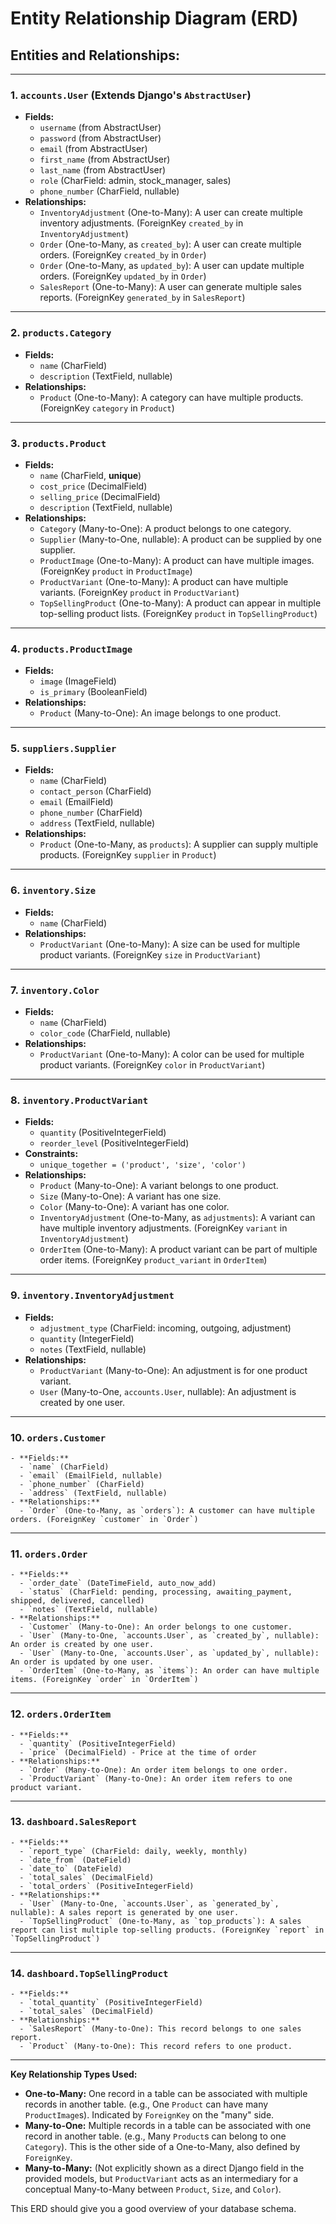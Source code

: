 # Entity Relationship Diagram (ERD)

## Entities and Relationships:

---

### 1. `accounts.User` (Extends Django's `AbstractUser`)
   - **Fields:**
     - `username` (from AbstractUser)
     - `password` (from AbstractUser)
     - `email` (from AbstractUser)
     - `first_name` (from AbstractUser)
     - `last_name` (from AbstractUser)
     - `role` (CharField: admin, stock_manager, sales)
     - `phone_number` (CharField, nullable)
   - **Relationships:**
     - `InventoryAdjustment` (One-to-Many): A user can create multiple inventory adjustments. (ForeignKey `created_by` in `InventoryAdjustment`)
     - `Order` (One-to-Many, as `created_by`): A user can create multiple orders. (ForeignKey `created_by` in `Order`)
     - `Order` (One-to-Many, as `updated_by`): A user can update multiple orders. (ForeignKey `updated_by` in `Order`)
     - `SalesReport` (One-to-Many): A user can generate multiple sales reports. (ForeignKey `generated_by` in `SalesReport`)

---

### 2. `products.Category`
   - **Fields:**
     - `name` (CharField)
     - `description` (TextField, nullable)
   - **Relationships:**
     - `Product` (One-to-Many): A category can have multiple products. (ForeignKey `category` in `Product`)

---

### 3. `products.Product`
   - **Fields:**
     - `name` (CharField, **unique**)
     - `cost_price` (DecimalField)
     - `selling_price` (DecimalField)
     - `description` (TextField, nullable)
   - **Relationships:**
     - `Category` (Many-to-One): A product belongs to one category.
     - `Supplier` (Many-to-One, nullable): A product can be supplied by one supplier.
     - `ProductImage` (One-to-Many): A product can have multiple images. (ForeignKey `product` in `ProductImage`)
     - `ProductVariant` (One-to-Many): A product can have multiple variants. (ForeignKey `product` in `ProductVariant`)
     - `TopSellingProduct` (One-to-Many): A product can appear in multiple top-selling product lists. (ForeignKey `product` in `TopSellingProduct`)

---

### 4. `products.ProductImage`
   - **Fields:**
     - `image` (ImageField)
     - `is_primary` (BooleanField)
   - **Relationships:**
     - `Product` (Many-to-One): An image belongs to one product.

---

### 5. `suppliers.Supplier`
   - **Fields:**
     - `name` (CharField)
     - `contact_person` (CharField)
     - `email` (EmailField)
     - `phone_number` (CharField)
     - `address` (TextField, nullable)
   - **Relationships:**
     - `Product` (One-to-Many, as `products`): A supplier can supply multiple products. (ForeignKey `supplier` in `Product`)

---

### 6. `inventory.Size`
   - **Fields:**
     - `name` (CharField)
   - **Relationships:**
     - `ProductVariant` (One-to-Many): A size can be used for multiple product variants. (ForeignKey `size` in `ProductVariant`)

---

### 7. `inventory.Color`
   - **Fields:**
     - `name` (CharField)
     - `color_code` (CharField, nullable)
   - **Relationships:**
     - `ProductVariant` (One-to-Many): A color can be used for multiple product variants. (ForeignKey `color` in `ProductVariant`)

---

### 8. `inventory.ProductVariant`
   - **Fields:**
     - `quantity` (PositiveIntegerField)
     - `reorder_level` (PositiveIntegerField)
   - **Constraints:**
     - `unique_together = ('product', 'size', 'color')`
   - **Relationships:**
     - `Product` (Many-to-One): A variant belongs to one product.
     - `Size` (Many-to-One): A variant has one size.
     - `Color` (Many-to-One): A variant has one color.
     - `InventoryAdjustment` (One-to-Many, as `adjustments`): A variant can have multiple inventory adjustments. (ForeignKey `variant` in `InventoryAdjustment`)
     - `OrderItem` (One-to-Many): A product variant can be part of multiple order items. (ForeignKey `product_variant` in `OrderItem`)

---

### 9. `inventory.InventoryAdjustment`
   - **Fields:**
     - `adjustment_type` (CharField: incoming, outgoing, adjustment)
     - `quantity` (IntegerField)
     - `notes` (TextField, nullable)
   - **Relationships:**
     - `ProductVariant` (Many-to-One): An adjustment is for one product variant.
     - `User` (Many-to-One, `accounts.User`, nullable): An adjustment is created by one user.

---

### 10. `orders.Customer`
    - **Fields:**
      - `name` (CharField)
      - `email` (EmailField, nullable)
      - `phone_number` (CharField)
      - `address` (TextField, nullable)
    - **Relationships:**
      - `Order` (One-to-Many, as `orders`): A customer can have multiple orders. (ForeignKey `customer` in `Order`)

---

### 11. `orders.Order`
    - **Fields:**
      - `order_date` (DateTimeField, auto_now_add)
      - `status` (CharField: pending, processing, awaiting_payment, shipped, delivered, cancelled)
      - `notes` (TextField, nullable)
    - **Relationships:**
      - `Customer` (Many-to-One): An order belongs to one customer.
      - `User` (Many-to-One, `accounts.User`, as `created_by`, nullable): An order is created by one user.
      - `User` (Many-to-One, `accounts.User`, as `updated_by`, nullable): An order is updated by one user.
      - `OrderItem` (One-to-Many, as `items`): An order can have multiple items. (ForeignKey `order` in `OrderItem`)

---

### 12. `orders.OrderItem`
    - **Fields:**
      - `quantity` (PositiveIntegerField)
      - `price` (DecimalField) - Price at the time of order
    - **Relationships:**
      - `Order` (Many-to-One): An order item belongs to one order.
      - `ProductVariant` (Many-to-One): An order item refers to one product variant.

---

### 13. `dashboard.SalesReport`
    - **Fields:**
      - `report_type` (CharField: daily, weekly, monthly)
      - `date_from` (DateField)
      - `date_to` (DateField)
      - `total_sales` (DecimalField)
      - `total_orders` (PositiveIntegerField)
    - **Relationships:**
      - `User` (Many-to-One, `accounts.User`, as `generated_by`, nullable): A sales report is generated by one user.
      - `TopSellingProduct` (One-to-Many, as `top_products`): A sales report can list multiple top-selling products. (ForeignKey `report` in `TopSellingProduct`)

---

### 14. `dashboard.TopSellingProduct`
    - **Fields:**
      - `total_quantity` (PositiveIntegerField)
      - `total_sales` (DecimalField)
    - **Relationships:**
      - `SalesReport` (Many-to-One): This record belongs to one sales report.
      - `Product` (Many-to-One): This record refers to one product.

---

**Key Relationship Types Used:**
*   **One-to-Many:** One record in a table can be associated with multiple records in another table. (e.g., One `Product` can have many `ProductImage`s). Indicated by `ForeignKey` on the "many" side.
*   **Many-to-One:** Multiple records in a table can be associated with one record in another table. (e.g., Many `Product`s can belong to one `Category`). This is the other side of a One-to-Many, also defined by `ForeignKey`.
*   **Many-to-Many:** (Not explicitly shown as a direct Django field in the provided models, but `ProductVariant` acts as an intermediary for a conceptual Many-to-Many between `Product`, `Size`, and `Color`).

This ERD should give you a good overview of your database schema.
